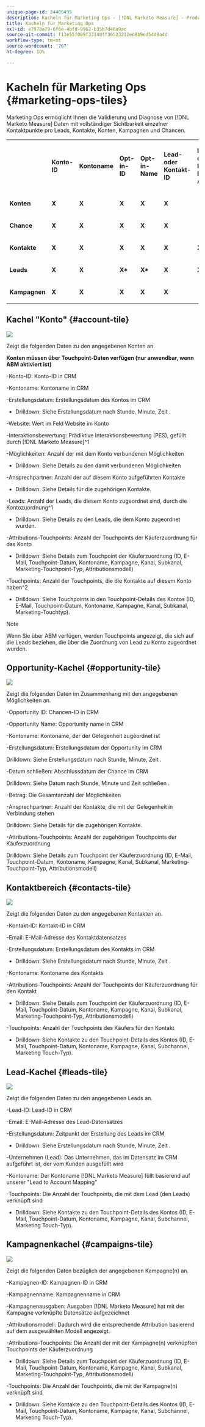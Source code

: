 ```yaml
---
unique-page-id: 34406495
description: Kacheln für Marketing Ops - [!DNL Marketo Measure] - Produktdokumentation
title: Kacheln für Marketing Ops
exl-id: e7978a79-6f6e-4bfd-9962-b35b7d46a9ac
source-git-commit: f13e55f009f33140ff36523212ed8b9ed5449a4d
workflow-type: tm+mt
source-wordcount: '767'
ht-degree: 10%

---
```


# Kacheln für Marketing Ops {#marketing-ops-tiles}

Marketing Ops ermöglicht Ihnen die Validierung und Diagnose von [!DNL Marketo Measure] Daten mit vollständiger Sichtbarkeit einzelner Kontaktpunkte pro Leads, Kontakte, Konten, Kampagnen und Chancen.

<table> 
 <colgroup> 
  <col> 
  <col> 
  <col> 
  <col> 
  <col> 
  <col> 
  <col> 
  <col> 
  <col> 
  <col> 
  <col> 
  <col> 
  <col> 
 </colgroup> 
 <tbody> 
  <tr> 
   <td><br></td> 
   <td><p><strong>Konto-ID</strong></p></td> 
   <td><p><strong>Kontoname</strong></p></td> 
   <td><p><strong>Opt-in-ID</strong></p></td> 
   <td><p><strong>Opt-in-Name</strong></p></td> 
   <td><p><strong>Lead- oder Kontakt-ID</strong></p></td> 
   <td><p><strong>Lead- oder Kontakt-E-Mail-Adresse</strong></p></td> 
   <td><p><strong>Kampagnen-ID</strong></p></td> 
   <td><p><strong>Opportunity gewonnen</strong></p></td> 
   <td><p><strong>Erstellungsdatum der Opt-in</strong></p></td> 
   <td><p><strong>Opt-in-Schließdatum</strong></p></td> 
   <td><p><strong>Touchpoint-Datum</strong></p></td> 
   <td><p><strong>Attributionsmodell</strong></p></td> 
  </tr> 
  <tr> 
   <td><p><strong>Konten</strong></p></td> 
   <td><strong>X</strong></td> 
   <td><strong>X</strong></td> 
   <td><strong>X</strong></td> 
   <td><strong>X</strong></td> 
   <td><strong>X</strong></td> 
   <td><br></td> 
   <td><strong>X</strong></td> 
   <td><strong>X</strong></td> 
   <td><strong>X</strong></td> 
   <td><strong>X</strong></td> 
   <td><strong>X</strong></td> 
   <td><strong>X</strong></td> 
  </tr> 
  <tr> 
   <td><p><strong>Chance</strong></p></td> 
   <td><strong>X</strong></td> 
   <td><strong>X</strong></td> 
   <td><strong>X</strong></td> 
   <td><strong>X</strong></td> 
   <td><strong>X</strong></td> 
   <td><br></td> 
   <td><strong>X</strong></td> 
   <td><strong>X</strong></td> 
   <td><strong>X</strong></td> 
   <td><strong>X</strong></td> 
   <td><strong>X</strong></td> 
   <td><strong>X</strong></td> 
  </tr> 
  <tr> 
   <td><p><strong>Kontakte</strong></p></td> 
   <td><strong>X</strong></td> 
   <td><strong>X</strong></td> 
   <td><strong>X</strong></td> 
   <td><strong>X</strong></td> 
   <td><strong>X</strong></td> 
   <td><strong>X</strong></td> 
   <td><strong>X</strong></td> 
   <td><strong>X</strong></td> 
   <td><strong>X</strong></td> 
   <td><strong>X</strong></td> 
   <td><strong>X</strong></td> 
   <td><strong>X</strong></td> 
  </tr> 
  <tr> 
   <td><p><strong>Leads</strong></p></td> 
   <td><strong>X</strong></td> 
   <td><strong>X</strong></td> 
   <td><strong>X*</strong></td> 
   <td><strong>X*</strong></td> 
   <td><strong>X</strong></td> 
   <td><strong>X</strong></td> 
   <td><strong>X</strong></td> 
   <td><strong>X*</strong></td> 
   <td><strong>X*</strong></td> 
   <td><strong>X*</strong></td> 
   <td><strong>X</strong></td> 
   <td><strong>X</strong></td> 
  </tr> 
  <tr> 
   <td><p><strong>Kampagnen</strong></p></td> 
   <td><strong>X</strong></td> 
   <td><strong>X</strong></td> 
   <td><strong>X</strong></td> 
   <td><strong>X</strong></td> 
   <td><strong>X</strong></td> 
   <td><br></td> 
   <td><strong>X</strong></td> 
   <td><strong>X</strong></td> 
   <td><strong>X</strong></td> 
   <td><strong>X</strong></td> 
   <td><strong>X</strong></td> 
   <td><strong>X</strong></td> 
  </tr> 
 </tbody> 
</table>

## Kachel &quot;Konto&quot; {#account-tile}

![](assets/one-1.png)

Zeigt die folgenden Daten zu den angegebenen Konten an.

**Konten müssen über Touchpoint-Daten verfügen (nur anwendbar, wenn ABM aktiviert ist)**

-Konto-ID: Konto-ID in CRM

-Kontoname: Kontoname in CRM

-Erstellungsdatum: Erstellungsdatum des Kontos im CRM

* Drilldown: Siehe Erstellungsdatum nach Stunde, Minute, Zeit .

-Website: Wert im Feld Website im Konto

-Interaktionsbewertung: Prädiktive Interaktionsbewertung (PES), gefüllt durch [!DNL Marketo Measure]^1

-Möglichkeiten: Anzahl der mit dem Konto verbundenen Möglichkeiten

* Drilldown: Siehe Details zu den damit verbundenen Möglichkeiten

-Ansprechpartner: Anzahl der auf diesem Konto aufgeführten Kontakte

* Drilldown: Siehe Details für die zugehörigen Kontakte.

-Leads: Anzahl der Leads, die diesem Konto zugeordnet sind, durch die Kontozuordnung^1

* Drilldown: Siehe Details zu den Leads, die dem Konto zugeordnet wurden.

-Attributions-Touchpoints: Anzahl der Touchpoints der Käuferzuordnung für das Konto

* Drilldown: Siehe Details zum Touchpoint der Käuferzuordnung (ID, E-Mail, Touchpoint-Datum, Kontoname, Kampagne, Kanal, Subkanal, Marketing-Touchpoint-Typ, Attributionsmodell)

-Touchpoints: Anzahl der Touchpoints, die die Kontakte auf diesem Konto haben^2

* Drilldown: Siehe Touchpoints in den Touchpoint-Details des Kontos (ID, E-Mail, Touchpoint-Datum, Kontoname, Kampagne, Kanal, Subkanal, Marketing-Touchtyp).

>[!NOTE]
>
>Wenn Sie über ABM verfügen, werden Touchpoints angezeigt, die sich auf die Leads beziehen, die über die Zuordnung von Lead zu Konto zugeordnet wurden.

## Opportunity-Kachel {#opportunity-tile}

![](assets/two-1.png)

Zeigt die folgenden Daten im Zusammenhang mit den angegebenen Möglichkeiten an.

-Opportunity ID: Chancen-ID in CRM

-Opportunity Name: Opportunity name in CRM

-Kontoname: Kontoname, der der Gelegenheit zugeordnet ist

-Erstellungsdatum: Erstellungsdatum der Opportunity im CRM

Drilldown: Siehe Erstellungsdatum nach Stunde, Minute, Zeit .

-Datum schließen: Abschlussdatum der Chance im CRM

Drilldown: Siehe Datum nach Stunde, Minute und Zeit schließen .

-Betrag: Die Gesamtanzahl der Möglichkeiten

-Ansprechpartner: Anzahl der Kontakte, die mit der Gelegenheit in Verbindung stehen

Drilldown: Siehe Details für die zugehörigen Kontakte.

-Attributions-Touchpoints: Anzahl der zugehörigen Touchpoints der Käuferzuordnung

Drilldown: Siehe Details zum Touchpoint der Käuferzuordnung (ID, E-Mail, Touchpoint-Datum, Kontoname, Kampagne, Kanal, Subkanal, Marketing-Touchpoint-Typ, Attributionsmodell)

## Kontaktbereich {#contacts-tile}

![](assets/three-1.png)

Zeigt die folgenden Daten zu den angegebenen Kontakten an.

-Kontakt-ID: Kontakt-ID in CRM

-Email: E-Mail-Adresse des Kontaktdatensatzes

-Erstellungsdatum: Erstellungsdatum des Kontakts im CRM

* Drilldown: Siehe Erstellungsdatum nach Stunde, Minute, Zeit .

-Kontoname: Kontoname des Kontakts

-Attributions-Touchpoints: Anzahl der Touchpoints der Käuferzuordnung für den Kontakt

* Drilldown: Siehe Details zum Touchpoint der Käuferzuordnung (ID, E-Mail, Touchpoint-Datum, Kontoname, Kampagne, Kanal, Subkanal, Marketing-Touchpoint-Typ, Attributionsmodell)

-Touchpoints: Anzahl der Touchpoints des Käufers für den Kontakt

* Drilldown: Siehe Kontakte zu den Touchpoint-Details des Kontos (ID, E-Mail, Touchpoint-Datum, Kontoname, Kampagne, Kanal, Subchannel, Marketing Touch-Typ).

## Lead-Kachel {#leads-tile}

![](assets/four-1.png)

Zeigt die folgenden Daten zu den angegebenen Leads an.

-Lead-ID: Lead-ID in CRM

-Email: E-Mail-Adresse des Lead-Datensatzes

-Erstellungsdatum: Zeitpunkt der Erstellung des Leads im CRM

* Drilldown: Siehe Erstellungsdatum nach Stunde, Minute, Zeit .

-Unternehmen (Lead): Das Unternehmen, das im Datensatz im CRM aufgeführt ist, der vom Kunden ausgefüllt wird

-Kontoname: Der Kontoname [!DNL Marketo Measure] füllt basierend auf unserer &quot;Lead to Account Mapping&quot;

-Touchpoints: Die Anzahl der Touchpoints, die mit dem Lead (den Leads) verknüpft sind

* Drilldown: Siehe Kontakte zu den Touchpoint-Details des Kontos (ID, E-Mail, Touchpoint-Datum, Kontoname, Kampagne, Kanal, Subchannel, Marketing Touch-Typ).

## Kampagnenkachel {#campaigns-tile}

![](assets/five-1.png)

Zeigt die folgenden Daten bezüglich der angegebenen Kampagne(n) an.

-Kampagnen-ID: Kampagnen-ID in CRM

-Kampagnenname: Kampagnenname in CRM

-Kampagnenausgaben: Ausgaben [!DNL Marketo Measure] hat mit der Kampagne verknüpfte Datensätze aufgezeichnet

-Attributionsmodell: Dadurch wird die entsprechende Attribution basierend auf dem ausgewählten Modell angezeigt.

-Attributions-Touchpoints: Die Anzahl der mit der Kampagne(n) verknüpften Touchpoints der Käuferzuordnung

* Drilldown: Siehe Details zum Touchpoint der Käuferzuordnung (ID, E-Mail, Touchpoint-Datum, Kontoname, Kampagne, Kanal, Subkanal, Marketing-Touchpoint-Typ, Attributionsmodell)

-Touchpoints: Die Anzahl der Touchpoints, die mit der Kampagne(n) verknüpft sind

* Drilldown: Siehe Kontakte zu den Touchpoint-Details des Kontos (ID, E-Mail, Touchpoint-Datum, Kontoname, Kampagne, Kanal, Subchannel, Marketing Touch-Typ).
